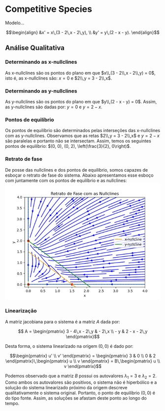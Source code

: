 # Competitive Species

Modelo...

```math
\begin{align}
    &x' = x\,(3 - 2\,x - 2\,y), \\
    &y' = y\,(2 - x - y).
\end{align}
```

## Análise Qualitativa

### Determinando as x-nullclines

As x-nullclines são os pontos do plano em que $x\\,(3 - 2\\,x - 2\\,y) = 0$, isto é, as x-nullclines são: $x = 0$ e $2\\,y = 3 - 2\\,x$.

### Determinando as y-nullclines

As y-nullclines são os pontos do plano em que $y\\,(2 - x - y) = 0$. Assim, as y-nullclines são dadas por: $y = 0$ e $y = 2 - x$.

### Pontos de equilíbrio

Os pontos de equilíbrio são determinados pelas interseções das x-nullclines com as y-nullclines. Observamos que as retas $2\\,y = 3 - 2\\,x$ e $y = 2 - x$ são paralelas e portanto não se intersectam. Assim, temos os seguintes pontos de equilíbrio: $(0, 0), (0, 2), \left(\frac{3}{2}, 0\right)$.

### Retrato de fase

De posse das nullclines e dos pontos de equilíbrio, somos capazes de esboçar o retrato de fase do sistema. Abaixo apresentamos esse esboço com juntamente com os pontos de equilíbrio e as nullclines:
![](./src/retrato_de_fase.png)

### Linearização

A matriz jacobiana para o sistema é a matriz $A$ dada por:

```math
    A = \begin{pmatrix}
        3 - 4\,x - 2\,y & - 2\,x \\ - y & 2 - x - 2\,y
    \end{pmatrix}
```
Desta forma, o sistema linearizado na origem $(0,0)$ é dado por:
```math
\begin{pmatrix} u' \\ v' \end{pmatrix} = 
\begin{pmatrix} 3 & 0 \\ 0 & 2 \end{pmatrix}\,\begin{pmatrix} u \\ v \end{pmatrix} = B\,\begin{pmatrix} u \\ v \end{pmatrix}
```
Podemos observado que a matriz $B$ possui os autovalores $\lambda_1 = 3$ e $\lambda_2 = 2$. Como ambos os autovalores são positivos, o sistema não é hiperbólico e a solução do sistema linearizado próximo da origem descreve qualitativamente o sistema original. Portanto, o ponto de equilíbrio $(0, 0)$ é do tipo fonte. Assim, as soluções se afastam deste ponto ao longo do tempo.
